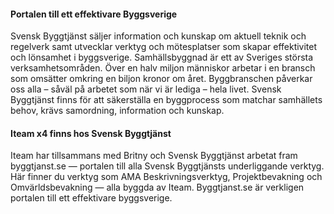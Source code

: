 #### Portalen till ett effektivare Byggsverige

Svensk Byggtjänst säljer information och kunskap om aktuell teknik och regelverk samt utvecklar verktyg och mötesplatser som skapar effektivitet och lönsamhet i byggsverige. Samhällsbyggnad är ett av Sveriges största verksamhetsområden. Över en halv miljon människor arbetar i en bransch som omsätter omkring en biljon kronor om året. Byggbranschen påverkar oss alla – såväl på arbetet som när vi är lediga – hela livet. Svensk Byggtjänst finns för att säkerställa en byggprocess som matchar samhällets behov, krävs samordning, information och kunskap.

#### Iteam x4 finns hos Svensk Byggtjänst

Iteam har tillsammans med Britny och Svensk Byggtjänst arbetat fram byggtjanst.se — portalen till alla Svensk Byggtjänsts underliggande verktyg. Här finner du verktyg som AMA Beskrivningsverktyg, Projektbevakning och Omvärldsbevakning — alla byggda av Iteam. Byggtjanst.se är verkligen portalen till ett effektivare byggsverige.
